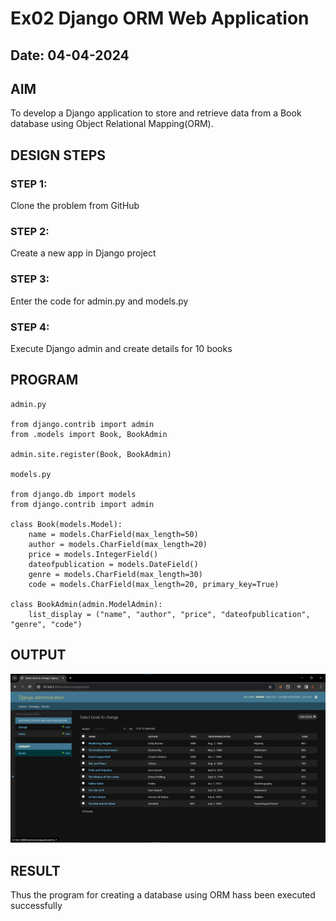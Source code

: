 # Ex02 Django ORM Web Application
## Date: 04-04-2024

## AIM
To develop a Django application to store and retrieve data from a Book database using Object Relational Mapping(ORM).


## DESIGN STEPS

### STEP 1:
Clone the problem from GitHub

### STEP 2:
Create a new app in Django project

### STEP 3:
Enter the code for admin.py and models.py

### STEP 4:
Execute Django admin and create details for 10 books

## PROGRAM
```
admin.py

from django.contrib import admin
from .models import Book, BookAdmin

admin.site.register(Book, BookAdmin)

models.py

from django.db import models
from django.contrib import admin

class Book(models.Model):
    name = models.CharField(max_length=50)
    author = models.CharField(max_length=20)
    price = models.IntegerField()
    dateofpublication = models.DateField()
    genre = models.CharField(max_length=30)
    code = models.CharField(max_length=20, primary_key=True)

class BookAdmin(admin.ModelAdmin):
    list_display = ("name", "author", "price", "dateofpublication", "genre", "code")

```
## OUTPUT
![alt text](exno2_orm.png)


## RESULT
Thus the program for creating a database using ORM hass been executed successfully
